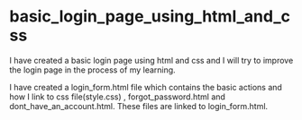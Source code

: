 # basic_login_page_using_html_and_css

I have created a basic login page using html and css and I will try to improve the login page in the process of my learning.

I have created a login_form.html file which contains the basic actions and how I link to css file(style.css) , forgot_password.html and  dont_have_an_account.html. These files are linked to login_form.html.
